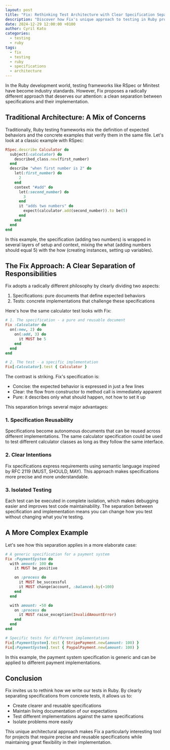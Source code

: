 ```yaml
---
layout: post
title: "Fix: Rethinking Test Architecture with Clear Specification Separation"
description: "Discover how Fix's unique approach to testing in Ruby promotes clear separation between specifications and implementation, leading to more maintainable and reusable tests."
date: 2024-12-29 12:00:00 +0100
author: Cyril Kato
categories:
  - testing
  - ruby
tags:
  - fix
  - testing
  - ruby
  - specifications
  - architecture
---
```

In the Ruby development world, testing frameworks like RSpec or Minitest have become industry standards. However, Fix proposes a radically different approach that deserves our attention: a clean separation between specifications and their implementation.

## Traditional Architecture: A Mix of Concerns

Traditionally, Ruby testing frameworks mix the definition of expected behaviors and the concrete examples that verify them in the same file. Let's look at a classic example with RSpec:

```ruby
RSpec.describe Calculator do
  subject(:calculator) do
    described_class.new(first_number)
  end
  describe "when first number is 2" do
    let(:first_number) do
      2
    end
    context "#add" do
      let(:second_number) do
        3
      end
      it "adds two numbers" do
        expect(calculator.add(second_number)).to be(5)
      end
    end
  end
end
```

In this example, the specification (adding two numbers) is wrapped in several layers of setup and context, mixing the what (adding numbers should equal 5) with the how (creating instances, setting up variables).

## The Fix Approach: A Clear Separation of Responsibilities

Fix adopts a radically different philosophy by clearly dividing two aspects:

1. Specifications: pure documents that define expected behaviors
2. Tests: concrete implementations that challenge these specifications

Here's how the same calculator test looks with Fix:

```ruby
# 1. The specification - a pure and reusable document
Fix :Calculator do
  on(:new, 2) do
    on(:add, 3) do
      it MUST be 5
    end
  end
end

# 2. The test - a specific implementation
Fix[:Calculator].test { Calculator }
```

The contrast is striking. Fix's specification is:
- Concise: the expected behavior is expressed in just a few lines
- Clear: the flow from constructor to method call is immediately apparent
- Pure: it describes only what should happen, not how to set it up

This separation brings several major advantages:

### 1. Specification Reusability

Specifications become autonomous documents that can be reused across different implementations. The same calculator specification could be used to test different calculator classes as long as they follow the same interface.

### 2. Clear Intentions

Fix specifications express requirements using semantic language inspired by RFC 2119 (MUST, SHOULD, MAY). This approach makes specifications more precise and more understandable.

### 3. Isolated Testing

Each test can be executed in complete isolation, which makes debugging easier and improves test code maintainability. The separation between specification and implementation means you can change how you test without changing what you're testing.

## A More Complex Example

Let's see how this separation applies in a more elaborate case:

```ruby
# A generic specification for a payment system
Fix :PaymentSystem do
  with amount: 100 do
    it MUST be_positive

    on :process do
      it MUST be_successful
      it MUST change(account, :balance).by(-100)
    end
  end

  with amount: -50 do
    on :process do
      it MUST raise_exception(InvalidAmountError)
    end
  end
end

# Specific tests for different implementations
Fix[:PaymentSystem].test { StripePayment.new(amount: 100) }
Fix[:PaymentSystem].test { PaypalPayment.new(amount: 100) }
```

In this example, the payment system specification is generic and can be applied to different payment implementations.

## Conclusion

Fix invites us to rethink how we write our tests in Ruby. By clearly separating specifications from concrete tests, it allows us to:

- Create clearer and reusable specifications
- Maintain living documentation of our expectations
- Test different implementations against the same specifications
- Isolate problems more easily

This unique architectural approach makes Fix a particularly interesting tool for projects that require precise and reusable specifications while maintaining great flexibility in their implementation.
